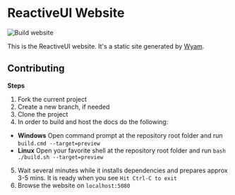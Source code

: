 # ReactiveUI Website

![Build website](https://github.com/reactiveui/website/workflows/Build%20website/badge.svg)

This is the ReactiveUI website. It's a static site generated by [Wyam](https://wyam.io).

## Contributing

**Steps**
1. Fork the current project
2. Create a new branch, if needed
3. Clone the project
4. In order to build and host the docs do the following:
- **Windows** Open command prompt at the repository root folder and run `build.cmd --target=preview`
- **Linux** Open your favorite shell at the repository root folder and run `bash ./build.sh --target=preview`
5. Wait several minutes while it installs dependencies and prepares approx 3-5 mins.  It is ready when you see `Hit Ctrl-C to exit`
6. Browse the website on `localhost:5080`

